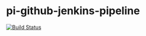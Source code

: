 # pi-github-jenkins-pipeline

[![Build Status](http://ec2-3-221-70-251.compute-1.amazonaws.com/buildStatus/icon?job=pi-github-jenkins-pipeline)](http://ec2-3-221-70-251.compute-1.amazonaws.com/job/pi-github-jenkins-pipeline/)

